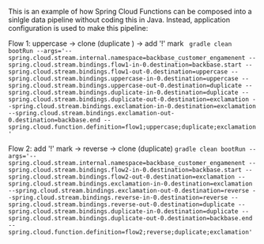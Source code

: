 This is an example of how Spring Cloud Functions can be composed into a sinlgle data pipeline without coding this in Java. Instead, application configuration is used to make this pipeline:

Flow 1: uppercase -> clone (duplicate ) -> add '!' mark
``` gradle clean bootRun --args='--spring.cloud.stream.internal.namespace=backbase_customer_engamenent --spring.cloud.stream.bindings.flow1-in-0.destination=backbase.start --spring.cloud.stream.bindings.flow1-out-0.destination=uppercase --spring.cloud.stream.bindings.uppercase-in-0.destination=uppercase --spring.cloud.stream.bindings.uppercase-out-0.destination=duplicate --spring.cloud.stream.bindings.duplicate-in-0.destination=duplicate --spring.cloud.stream.bindings.duplicate-out-0.destination=exclamation --spring.cloud.stream.bindings.exclamation-in-0.destination=exclamation --spring.cloud.stream.bindings.exclamation-out-0.destination=backbase.end --spring.cloud.function.definition=flow1;uppercase;duplicate;exclamation'```

Flow 2: add '!' mark -> reverse -> clone (duplicate)
``` gradle clean bootRun --args='--spring.cloud.stream.internal.namespace=backbase_customer_engamenent --spring.cloud.stream.bindings.flow2-in-0.destination=backbase.start --spring.cloud.stream.bindings.flow2-out-0.destination=exclamation --spring.cloud.stream.bindings.exclamation-in-0.destination=exclamation --spring.cloud.stream.bindings.exclamation-out-0.destination=reverse --spring.cloud.stream.bindings.reverse-in-0.destination=reverse --spring.cloud.stream.bindings.reverse-out-0.destination=duplicate --spring.cloud.stream.bindings.duplicate-in-0.destination=duplicate --spring.cloud.stream.bindings.duplicate-out-0.destination=backbase.end   --spring.cloud.function.definition=flow2;reverse;duplicate;exclamation' ```

